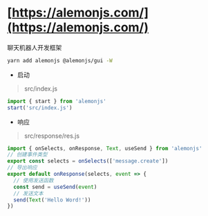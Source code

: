 # [https://alemonjs.com/](https://alemonjs.com/)

聊天机器人开发框架

```sh
yarn add alemonjs @alemonjs/gui -W
```

- 启动

> src/index.js

```js
import { start } from 'alemonjs'
start('src/index.js')
```

- 响应

> src/response/res.js

```js
import { onSelects, onResponse, Text, useSend } from 'alemonjs'
// 创建事件类型
export const selects = onSelects(['message.create'])
// 导出响应
export default onResponse(selects, event => {
  // 使用发送函数
  const send = useSend(event)
  // 发送文本
  send(Text('Hello Word!'))
})
```
